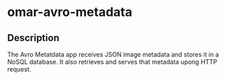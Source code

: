 # omar-avro-metadata

## Description

The Avro Metatdata app receives JSON image metadata and stores it in a NoSQL database. It also retrieves and serves that metadata upong HTTP request.
